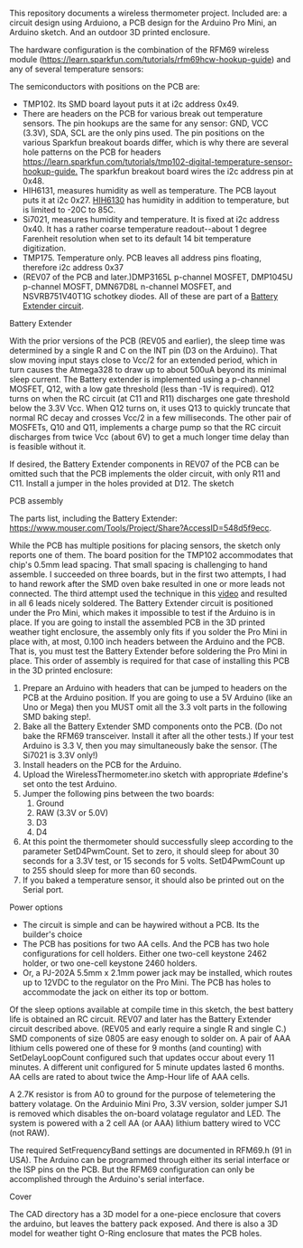 This repository documents a wireless thermometer project. 
Included are: a circuit design using Arduiono, a PCB design for the Arduino Pro Mini, an Arduino sketch. And an outdoor 3D printed enclosure.

The hardware configuration is the combination of the RFM69 wireless module
(<a href='https://learn.sparkfun.com/tutorials/rfm69hcw-hookup-guide'>https://learn.sparkfun.com/tutorials/rfm69hcw-hookup-guide</a>)
and any of several temperature sensors:
<br/>

The semiconductors with positions on the PCB are:
<ul>

<li>TMP102. Its SMD board layout puts it at i2c address 0x49.
<li>There are headers  on the PCB for various break out temperature sensors.
The pin hookups are the same for any sensor: GND, VCC (3.3V), SDA, SCL are the only
pins used. The pin positions on the various Sparkfun breakout boards differ, which
is why there are several hole patterns on the PCB for headers</li><a href='https://learn.sparkfun.com/tutorials/tmp102-digital-temperature-sensor-hookup-guide'>https://learn.sparkfun.com/tutorials/tmp102-digital-temperature-sensor-hookup-guide.</a>
The sparkfun breakout board wires the i2c address pin at 0x48.
<li>HIH6131, measures humidity as well as temperature. The PCB layout puts it at i2c 0x27.
<a href='https://www.sparkfun.com/products/11295'>HIH6130</a>
has
humidity in addition to temperature, but is limited to -20C to 85C.</li>
<li>Si7021, measures humidity and temperature. It is fixed at i2c 
address 0x40. It has a rather coarse temperature readout--about 1 degree Farenheit resolution
when set to its default 14 bit temperature digitization.
<li>TMP175. Temperature only. PCB leaves all address pins floating, therefore i2c address 0x37
<li>(REV07 of the PCB and later.)DMP3165L p-channel MOSFET, DMP1045U p-channel MOSFT,   DMN67D8L n-channel MOSFET, and 
NSVRB751V40T1G schotkey diodes.  All of
these are part of a <a href='BatteryExtenderCircuit.pdf'>Battery Extender circuit</a>. 
</ul>

Battery Extender

With the prior versions of the PCB (REV05 and earlier), the sleep time was determined by a 
single R and C on the INT pin (D3 on the Arduino). That slow moving input stays close to
Vcc/2 for an extended period, which in turn causes the Atmega328 to draw up to about 500uA beyond its minimal
sleep current. The Battery extender is implemented using a p-channel MOSFET, Q12, with a low
gate threshold (less than -1V is required). Q12 turns on when the RC circuit (at C11 and R11) discharges one
gate threshold below the 3.3V Vcc. When Q12 turns on, it uses Q13 to quickly truncate that normal RC decay and
crosses Vcc/2 in a few milliseconds. The other pair of MOSFETs, Q10 and Q11, implements a charge pump so that the RC circuit discharges from
twice Vcc (about 6V) to get a much longer time delay than is feasible without it.

If desired, the Battery Extender components in REV07 of the PCB can be 
omitted such that the PCB implements
the older circuit, with only R11 and C11. Install a jumper in the holes provided at D12.
The sketch

PCB assembly

The parts list, including the Battery Extender: 
<a href='https://www.mouser.com/Tools/Project/Share?AccessID=548d5f9ecc'>
https://www.mouser.com/Tools/Project/Share?AccessID=548d5f9ecc</a>.

While the PCB has multiple positions for placing sensors, the sketch only reports one of them.
The board position for the TMP102 accommodates that chip's 0.5mm lead spacing. That small spacing
is challenging to hand assemble. I succeeded on three boards, but in the first two attempts, I had
to hand rework after the SMD oven bake resulted in one or more leads not connected. 
The third attempt used the technique in this
<a href='https://www.youtube.com/watch?v=xPFujTJbUkI'>video</a> and resulted in all 6 leads nicely soldered.
The Battery Extender circuit is positioned under the Pro Mini, which makes it impossible to test
if the Arduino is in place. If you are going to install the assembled PCB in the 3D printed
weather tight enclosure, the assembly only fits if you solder the Pro Mini in place with, at most,
0.100 inch headers between the Arduino and the PCB. That is, you must test the Battery Extender
before soldering the Pro Mini in place. This order of assembly is required for that case
of installing this PCB in the 3D printed enclosure:
<ol>
<li>Prepare an Arduino with headers that can be jumped to headers on the PCB at the Arduino
position. If you are going to use a 5V Arduino (like an Uno or Mega) then you MUST omit
all the 3.3 volt parts in the following SMD baking step!.
<li>Bake all the Battery Extender SMD components onto the PCB. (Do not bake  the RFM69 
transceiver. Install it after all the other tests.) If your test Arduino
is 3.3 V, then you may simultaneously bake the sensor. (The Si7021 is 3.3V only!)
<li>Install headers on the PCB for the Arduino.
<li>Upload the WirelessThermometer.ino sketch with appropriate #define's set onto the
test Arduino.
<li>Jumper the following pins between the two boards:
<ol>
<li>Ground
<li>RAW (3.3V or 5.0V)
<li>D3
<li>D4
</ol>
<li>At this point the thermometer should successfully sleep according to the parameter SetD4PwmCount.
Set to zero, it should sleep for about 30 seconds for a 3.3V test, or 15 seconds for 5 volts.
SetD4PwmCount up to 255 should sleep for more than 60 seconds.
<li>If you baked a temperature sensor, it should also be printed out on the Serial port.
</ol>

Power options
<ul>
<li>The circuit is simple and can be haywired without a PCB. Its the builder's choice
<li>The PCB has positions for two AA cells. And the PCB has two hole configurations for
cell holders. Either one two-cell keystone 2462 holder, or two one-cell keystone 2460 holders.
<li>Or, a PJ-202A 5.5mm x 2.1mm power jack may be installed, which routes up to 12VDC
to the regulator on the Pro Mini. The PCB has holes to accommodate the jack on either
its top or bottom.
</ul>

Of the sleep options available at compile time in this sketch, the best
battery life is obtained an RC circuit.
REV07 and later has the Battery Extender circuit described above.
(REV05 and early require a single R and single C.)
SMD components of size 0805 are easy enough to solder on. 
A pair of AAA lithium cells
powered one of these for 9 months (and counting) with SetDelayLoopCount 
configured such that updates occur about every 11 minutes. A different unit
configured for 5 minute updates lasted 6 months. AA cells are rated
to about twice the Amp-Hour life of AAA cells.

A 2.7K resistor is from A0 to ground for the purpose of 
telemetering the battery volatage. 
On the Arduinio Mini Pro, 3.3V version, solder jumper SJ1 is removed which disables
the on-board volatage regulator and LED.
The system is powered with a 2 cell AA (or AAA) lithium battery wired to VCC (not RAW).

The required SetFrequencyBand settings are documented in RFM69.h (91 in USA). The Arduino
can be programmed through either its serial interface or the ISP pins on the PCB. But
the RFM69 configuration can only be accomplished through the Arduino's serial interface. 

Cover

The CAD directory has a 3D model for a one-piece enclosure that covers the arduino, but leaves the
battery pack exposed. And there is also a 3D model for weather tight O-Ring enclosure that 
mates the PCB holes.



